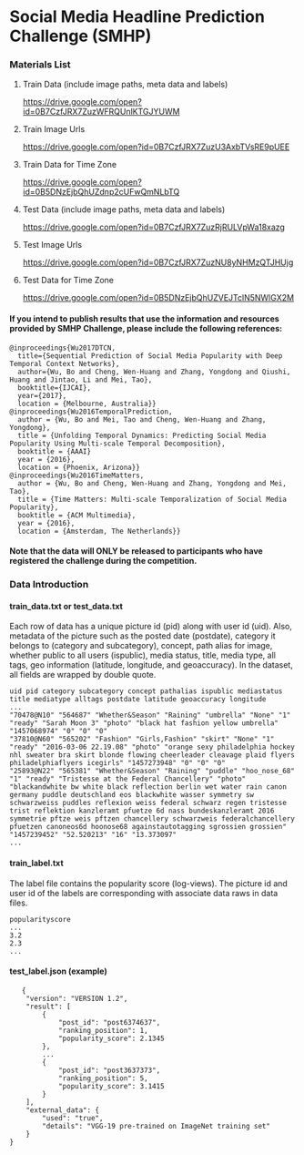 # Social Media Headline Prediction Challenge (SMHP)

### Materials List
 1. Train Data (include image paths, meta data and labels)
 
    https://drive.google.com/open?id=0B7CzfJRX7ZuzWFRQUnlKTGJYUWM

 2. Train Image Urls
   
    https://drive.google.com/open?id=0B7CzfJRX7ZuzU3AxbTVsRE9pUEE

 3. Train Data for Time Zone
    
    https://drive.google.com/open?id=0B5DNzEjbQhUZdnp2cUFwQmNLbTQ
   
 4. Test Data (include image paths, meta data and labels) 
 
    https://drive.google.com/open?id=0B7CzfJRX7ZuzRjRULVpWa18xazg
    
 5. Test Image Urls
 
    https://drive.google.com/open?id=0B7CzfJRX7ZuzNU8yNHMzQTJHUjg
 
 6. Test Data for Time Zone
    
    https://drive.google.com/open?id=0B5DNzEjbQhUZVEJTclN5NWlGX2M


#### If you intend to publish results that use the information and resources provided by SMHP Challenge, please include the following references:
```
@inproceedings{Wu2017DTCN,
  title={Sequential Prediction of Social Media Popularity with Deep Temporal Context Networks},
  author={Wu, Bo and Cheng, Wen-Huang and Zhang, Yongdong and Qiushi, Huang and Jintao, Li and Mei, Tao},
  booktitle={IJCAI},
  year={2017},
  location = {Melbourne, Australia}}
@inproceedings{Wu2016TemporalPrediction,
  author = {Wu, Bo and Mei, Tao and Cheng, Wen-Huang and Zhang, Yongdong},
  title = {Unfolding Temporal Dynamics: Predicting Social Media Popularity Using Multi-scale Temporal Decomposition},
  booktitle = {AAAI}
  year = {2016},
  location = {Phoenix, Arizona}}
@inproceedings{Wu2016TimeMatters,
  author = {Wu, Bo and Cheng, Wen-Huang and Zhang, Yongdong and Mei, Tao},
  title = {Time Matters: Multi-scale Temporalization of Social Media Popularity},
  booktitle = {ACM Multimedia},
  year = {2016},
  location = {Amsterdam, The Netherlands}}
 ```
#### Note that the data will ONLY be released to participants who have registered the challenge during the competition.
  
### Data Introduction

#### train_data.txt or test_data.txt
Each row of data has a unique picture id (pid) along with user id (uid). Also, metadata of the picture such as the posted date (postdate), category it belongs to (category and subcategory), concept, path alias for image, whether public to all users (ispublic), media status, title, media type, all tags, geo information (latitude, longitude, and geoaccuracy). In the dataset, all fields are wrapped by double quote.

```
uid pid category subcategory concept pathalias ispublic mediastatus title mediatype alltags postdate latitude geoaccuracy longitude
...
"70478@N10" "564687" "Whether&Season" "Raining" "umbrella" "None" "1" "ready" "Sarah Moon 3" "photo" "black hat fashion yellow umbrella" "1457068974" "0" "0" "0"
"37810@N60" "565202" "Fashion" "Girls,Fashion" "skirt" "None" "1" "ready" "2016-03-06 22.19.08" "photo" "orange sexy philadelphia hockey nhl sweater bra skirt blonde flowing cheerleader cleavage plaid flyers philadelphiaflyers icegirls" "1457273948" "0" "0" "0"
"25893@N22" "565381" "Whether&Season" "Raining" "puddle" "hoo_nose_68" "1" "ready" "Tristesse at the Federal Chancellery" "photo" "blackandwhite bw white black reflection berlin wet water rain canon germany puddle deutschland eos blackwhite wasser symmetry sw schwarzweiss puddles reflexion weiss federal schwarz regen tristesse trist reflektion kanzleramt pfuetze 6d nass bundeskanzleramt 2016 symmetrie pftze weis pftzen chancellery schwarzweis federalchancellery pfuetzen canoneos6d hoonose68 againstautotagging sgrossien grossien" "1457239452" "52.520213" "16" "13.373097"
...
```


#### train_label.txt

The label file contains the popularity score (log-views). The picture id and user id of the labels are corresponding with associate data raws in data files.
```
popularityscore
...
3.2
2.3
...
```

#### test_label.json (example)

```
   {
    "version": "VERSION 1.2",
    "result": [
        {
            "post_id": "post6374637",
            "ranking_position": 1,
            "popularity_score": 2.1345
        },
        ...
        {
            "post_id": "post3637373",
            "ranking_position": 5,
            "popularity_score": 3.1415
        }
    ],
    "external_data": {
        "used": "true",
        "details": "VGG-19 pre-trained on ImageNet training set"
    }
}

```

